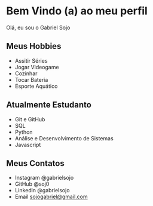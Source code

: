 # Bem Vindo (a) ao meu perfil

Olá, eu sou o Gabriel Sojo

## Meus Hobbies

- Assitir Séries
- Jogar Videogame
- Cozinhar
- Tocar Bateria
- Esporte Aquático 

## Atualmente Estudanto 

- Git e GitHub
- SQL
- Python
- Análise e Desenvolvimento de Sistemas
- Javascript

## Meus Contatos

- Instagram @gabrielsojo
- GitHub @soj0
- Linkedin @gabrielsojo
- Email sojogabriel@gmail.com
